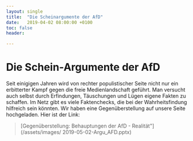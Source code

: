 ```yaml
---
layout: single
title:  "Die Scheinargumente der AfD"
date:   2019-04-02 08:00:00 +0100
toc: false
header:

---
```


# Die Schein-Argumente der AfD

Seit einigigen Jahren wird von rechter populistischer Seite nicht nur ein erbitterter Kampf gegen die freie Medienlandschaft geführt. Man versucht auch selbst durch Erfindungen, Täuschungen und Lügen eigene Fakten zu schaffen. Im Netz gibt es viele Faktenchecks, die bei der Wahrheitsfindung hilfreich sein könnten. Wir haben eine Gegenüberstellung auf unsere Seite hochgeladen.
Hier ist der Link: 
> [Gegenüberstellung: Behauptungen der AfD - Realität"](/assets/images/ 	2019-05-02-Argu_AFD.pptx)
